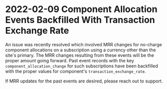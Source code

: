 # 2022-02-09 Component Allocation Events Backfilled With Transaction Exchange Rate

An issue was recently resolved which involved MRR changes for no-charge component allocations on a subscription using a currency other than the site's primary. The MRR changes resulting from these events will be the proper amount going forward. Past event records with the key `component_allocation_change` for such subscriptions have been backfilled with the proper values for component's `transaction_exchange_rate`.

If MRR updates for the past events are desired, please reach out to support.